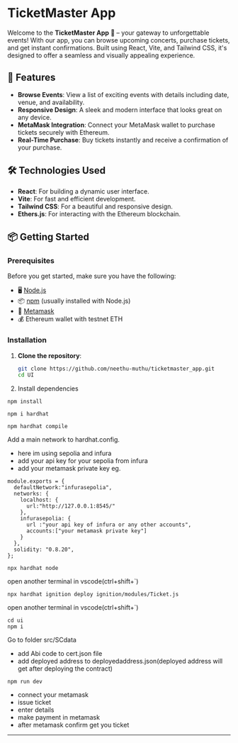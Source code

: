 # TicketMaster App

Welcome to the **TicketMaster App** 🎫 – your gateway to unforgettable events! With our app, you can browse upcoming concerts, purchase tickets, and get instant confirmations. Built using React, Vite, and Tailwind CSS, it's designed to offer a seamless and visually appealing experience.

## 🚀 Features

- **Browse Events**: View a list of exciting events with details including date, venue, and availability.
- **Responsive Design**: A sleek and modern interface that looks great on any device.
- **MetaMask Integration**: Connect your MetaMask wallet to purchase tickets securely with Ethereum.
- **Real-Time Purchase**: Buy tickets instantly and receive a confirmation of your purchase.

## 🛠️ Technologies Used

- **React**: For building a dynamic user interface.
- **Vite**: For fast and efficient development.
- **Tailwind CSS**: For a beautiful and responsive design.
- **Ethers.js**: For interacting with the Ethereum blockchain.

## 📦 Getting Started

### Prerequisites

Before you get started, make sure you have the following:

- 🖥 [Node.js](https://nodejs.org/)
- 📦 [npm](https://www.npmjs.com/) (usually installed with Node.js)
- 🔐 [Metamask](https://metamask.io/)
- 💰 Ethereum wallet with testnet ETH

### Installation

1. **Clone the repository**:

   ```bash
   git clone https://github.com/neethu-muthu/ticketmaster_app.git
   cd UI
   
2. Install dependencies

```
npm install
```
```
npm i hardhat
```
```
npm hardhat compile
```
Add a main network to hardhat.config.
- here im using sepolia and infura 
- add your api key for your sepolia from infura
- add your metamask private key 
eg.
```
module.exports = {
  defaultNetwork:"infurasepolia",
  networks: {
    localhost: {
      url:"http://127.0.0.1:8545/"
    },
    infurasepolia: {
      url :"your api key of infura or any other accounts",
      accounts:["your metamask private key"]
    }
  },
  solidity: "0.8.20",
};
```
```
npx hardhat node
```
open another terminal in vscode(ctrl+shift+`)

```
npx hardhat ignition deploy ignition/modules/Ticket.js
``` 
open another terminal in vscode(ctrl+shift+`)

```
cd ui
npm i 
```
Go to folder src/SCdata

- add Abi code to cert.json file
- add deployed address to deployedaddress.json(deployed address will get after deploying the contract)
  
```
npm run dev
```
- connect your metamask
- issue ticket
- enter details
- make payment in metamask
- after metamask confirm get you ticket 
---
